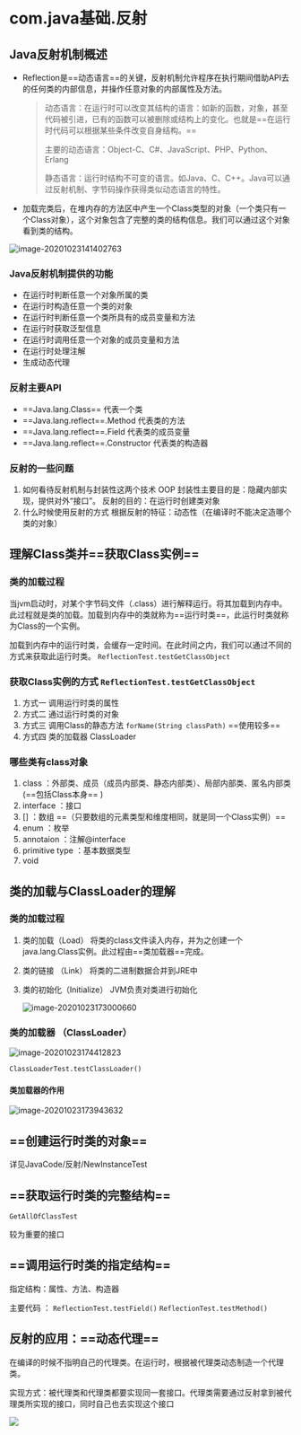 # com.java基础.反射

## Java反射机制概述

* Reflection是==动态语言==的关键，反射机制允许程序在执行期间借助API去的任何类的内部信息，并操作任意对象的内部属性及方法。

  > 动态语言：在运行时可以改变其结构的语言：如新的函数，对象，甚至代码被引进，已有的函数可以被删除或结构上的变化。也就是==在运行时代码可以根据某些条件改变自身结构。==
  >
  > 主要的动态语言：Object-C、C#、JavaScript、PHP、Python、Erlang
  >
  > 静态语言：运行时结构不可变的语言。如Java、C、C++。Java可以通过反射机制、字节码操作获得类似动态语言的特性。

* 加载完类后，在堆内存的方法区中产生一个Class类型的对象（一个类只有一个Class对象），这个对象包含了完整的类的结构信息。我们可以通过这个对象看到类的结构。

![image-20201023141402763](https://raw.githubusercontent.com/terttyliu/Java/main/img/Java%E5%8F%8D%E5%B0%84%E6%96%B9%E5%BC%8F.png)

### Java反射机制提供的功能

* 在运行时判断任意一个对象所属的类
* 在运行时构造任意一个类的对象
* 在运行时判断任意一个类所具有的成员变量和方法
* 在运行时获取泛型信息
* 在运行时调用任意一个对象的成员变量和方法
* 在运行时处理注解
* 生成动态代理

### 反射主要API

* ==Java.lang.Class== 代表一个类
* ==Java.lang.reflect==.Method 代表类的方法
* ==Java.lang.reflect==.Field 代表类的成员变量
* ==Java.lang.reflect==.Constructor 代表类的构造器

### 反射的一些问题

1. 如何看待反射机制与封装性这两个技术
   OOP 封装性主要目的是：隐藏内部实现，提供对外“接口”。
   反射的目的：在运行时创建类对象
2. 什么时候使用反射的方式
   根据反射的特征：动态性（在编译时不能决定造哪个类的对象）

## 理解Class类并==获取Class实例==

### 类的加载过程

当jvm启动时，对某个字节码文件（.class）进行解释运行。将其加载到内存中。此过程就是类的加载。加载到内存中的类就称为==运行时类==，此运行时类就称为Class的一个实例。

加载到内存中的运行时类，会缓存一定时间。在此时间之内，我们可以通过不同的方式来获取此运行时类。 `ReflectionTest.testGetClassObject`

### 获取Class实例的方式  `ReflectionTest.testGetClassObject`

1. 方式一 调用运行时类的属性
2. 方式二 通过运行时类的对象
3. 方式三 调用Class的静态方法 `forName(String classPath)` ==使用较多==
4. 方式四 类的加载器 ClassLoader 

### 哪些类有class对象

1. class ：外部类、成员（成员内部类、静态内部类）、局部内部类、匿名内部类 (==包括Class本身== )
2. interface ：接口
3. [] ：数组  ==（只要数组的元素类型和维度相同，就是同一个Class实例）==
4. enum ：枚举
5. annotaion ：注解@interface
6. primitive type ：基本数据类型
7. void 

## 类的加载与ClassLoader的理解

### 类的加载过程

1. 类的加载（Load）
   将类的class文件读入内存，并为之创建一个java.lang.Class实例。此过程由==类加载器==完成。

2. 类的链接 （Link）
   将类的二进制数据合并到JRE中

3. 类的初始化（Initialize）
   JVM负责对类进行初始化

   ![image-20201023173000660](https://raw.githubusercontent.com/terttyliu/Java/main/img/%E7%B1%BB%E7%9A%84%E5%8A%A0%E8%BD%BD20201023173000.png)

### 类的加载器 （ClassLoader）

![image-20201023174412823](https://raw.githubusercontent.com/terttyliu/Java/main/img/%E7%B1%BB%E7%9A%84%E5%8A%A0%E8%BD%BD%E5%99%A820201023174412.png)

`ClassLoaderTest.testClassLoader()`

#### 类加载器的作用

![image-20201023173943632](https://raw.githubusercontent.com/terttyliu/Java/main/img/%E7%B1%BB%E5%8A%A0%E8%BD%BD%E5%99%A8%E7%9A%84%E4%BD%9C%E7%94%A820201023173943.png)

## ==创建运行时类的对象==

详见JavaCode/反射/NewInstanceTest

## ==获取运行时类的完整结构==

`GetAllOfClassTest`

较为重要的接口

## ==调用运行时类的指定结构==

指定结构：属性、方法、构造器

主要代码 ： `ReflectionTest.testField()` `ReflectionTest.testMethod()`

## 反射的应用：==动态代理==

在编译的时候不指明自己的代理类。在运行时，根据被代理类动态制造一个代理类。

实现方式：被代理类和代理类都要实现同一套接口。代理类需要通过反射拿到被代理类所实现的接口，同时自己也去实现这个接口

![](https://raw.githubusercontent.com/terttyliu/Java/main/img/20201025104626.png)


